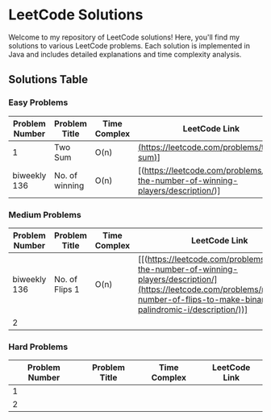 # LeetCode Solutions

Welcome to my repository of LeetCode solutions! Here, you'll find my solutions to various LeetCode problems. Each solution is implemented in Java and includes detailed explanations and time complexity analysis.

## Solutions Table

### Easy Problems

| Problem Number | Problem Title | Time Complex  | LeetCode Link |
|----------------|---------------|---------------|---------------|
| 1              | Two Sum       |O(n)           |[(https://leetcode.com/problems/two-sum)](https://leetcode.com/problems/two-sum/description/)]
| biweekly 136   | No. of winning|O(n)           |[(https://leetcode.com/problems/find-the-number-of-winning-players/description/)]

### Medium Problems

| Problem Number | Problem Title | Time Complex  | LeetCode Link |
|----------------|---------------|---------------|---------------|
| biweekly 136   | No. of Flips 1|O(n)           |[[(https://leetcode.com/problems/find-the-number-of-winning-players/description/](https://leetcode.com/problems/minimum-number-of-flips-to-make-binary-grid-palindromic-i/description/))]
| 2              |               |               |               

### Hard Problems

| Problem Number | Problem Title | Time Complex  | LeetCode Link |
|----------------|---------------|---------------|---------------|
| 1              |               |               |               
| 2              |               |               |               
